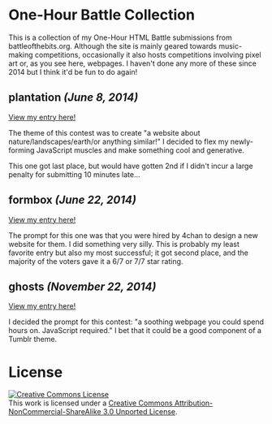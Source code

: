 # One-Hour Battle Collection
This is a collection of my One-Hour HTML Battle submissions from battleofthebits.org.
Although the site is mainly geared towards music-making competitions, occasionally it
also hosts competitions involving pixel art or, as you see here, webpages. I haven't
done any more of these since 2014 but I think it'd be fun to do again!


## plantation _(June 8, 2014)_ 
[View my entry here!](https://shamblesides.github.io/one-hour-battles/plantation)

The theme of this contest was to create "a website about nature/landscapes/earth/or anything similar!"
I decided to flex my newly-forming JavaScript muscles and make something cool and generative.

This one got last place, but would have gotten 2nd if I didn't incur a large penalty for submitting
10 minutes late...


## formbox _(June 22, 2014)_
[View my entry here!](https://shamblesides.github.io/one-hour-battles/formbox)

The prompt for this one was that you were hired by 4chan to design a new website for them.
I did something very silly. This is probably my least favorite entry but also my most successful;
it got second place, and the majority of the voters gave it a 6/7 or 7/7 star rating.


## ghosts _(November 22, 2014)_
[View my entry here!](https://shamblesides.github.io/one-hour-battles/ghosts)

I decided the prompt for this contest: "a soothing webpage you could spend hours on. JavaScript
required." I bet that it could be a good component of a Tumblr theme.

# License
<a rel="license" href="http://creativecommons.org/licenses/by-nc-sa/3.0/"><img alt="Creative Commons License" style="border-width:0" src="https://i.creativecommons.org/l/by-nc-sa/3.0/88x31.png" /></a><br />This work is licensed under a <a rel="license" href="http://creativecommons.org/licenses/by-nc-sa/3.0/">Creative Commons Attribution-NonCommercial-ShareAlike 3.0 Unported License</a>.
